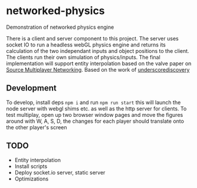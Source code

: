 # networked-physics
Demonstration of networked physics engine

There is a client and server component to this project. The server uses socket IO to run a headless webGL physics engine and returns its calculation of the two independant inputs and object positions to the client. The clients run their own simulation of physics/inputs. The final implementation will support entity interpolation based on the valve paper on [Source Multiplayer Networking](https://developer.valvesoftware.com/wiki/Source_Multiplayer_Networking). Based on the work of [underscorediscovery](https://github.com/underscorediscovery/realtime-multiplayer-in-html5)

## Development
To develop, install deps
``` npm i ```
and run
``` npm run start ```
this will launch the node server with webgl shims etc. as well as the http server for clients. To test multiplay, open up two browser window pages and move the figures around with W, A, S, D, the changes for each player should translate onto the other player's screen

## TODO
- Entity interpolation
- Install scripts
- Deploy socket.io server, static server
- Optimizations
